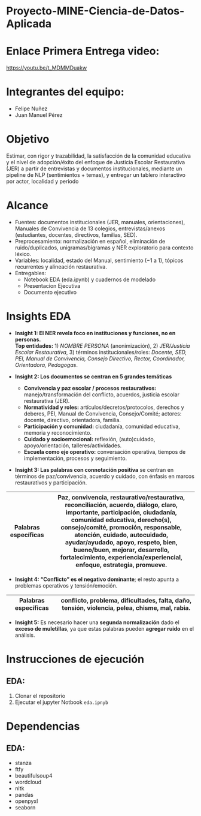 # Proyecto-MINE-Ciencia-de-Datos-Aplicada

# Enlace Primera Entrega video:
https://youtu.be/t_MDMMDuakw

# Integrantes del equipo:
- Felipe Nuñez
- Juan Manuel Pérez

# Objetivo
Estimar, con rigor y trazabilidad, la satisfacción de la comunidad educativa y el nivel de adopción/éxito del enfoque de Justicia Escolar Restaurativa (JER) a partir de entrevistas y documentos institucionales, mediante un pipeline de NLP (sentimientos + temas), y entregar un tablero interactivo por actor, localidad y periodo

# Alcance
- Fuentes: documentos institucionales (JER, manuales, orientaciones), Manuales de Convivencia de 13 colegios, entrevistas/anexos (estudiantes, docentes, directivos, familias, SED).
- Preprocesamiento: normalización en español, eliminación de ruido/duplicados, unigramas/bigramas y NER exploratorio para contexto léxico.
- Variables: localidad, estado del Manual, sentimiento (−1 a 1), tópicos recurrentes y alineación restaurativa.
- Entregables:
  - Notebook EDA (eda.ipynb) y cuadernos de modelado
  - Presentacion Ejecutiva
  - Documento ejecutivo

# Insights EDA
- **Insight 1: El NER revela foco en instituciones y funciones, no en personas.**  
  **Top entidades:** 1) *NOMBRE PERSONA* (anonimización), 2) *JER/Justicia Escolar Restaurativa*, 3) términos institucionales/roles: *Docente, SED, PEI, Manual de Convivencia, Consejo Directivo, Rector, Coordinador, Orientadora, Pedagogas*.

- **Insight 2: Los documentos se centran en 5 grandes temáticas**
  - **Convivencia y paz escolar / procesos restaurativos:** manejo/transformación del conflicto, acuerdos, justicia escolar restaurativa (JER).
  - **Normatividad y roles:** artículos/decretos/protocolos, derechos y deberes, PEI, Manual de Convivencia, Consejo/Comité; actores: docente, directivo, orientadora, familia.
  - **Participación y comunidad:** ciudadanía, comunidad educativa, memoria y reconocimiento.
  - **Cuidado y socioemocional:** reflexión, (auto)cuidado, apoyo/orientación, talleres/actividades.
  - **Escuela como eje operativo:** conversación operativa, tiempos de implementación, procesos y seguimiento.

- **Insight 3: Las palabras con connotación positiva** se centran en términos de paz/convivencia, acuerdo y cuidado, con énfasis en marcos restaurativos y participación.

| Palabras específicas | Paz, convivencia, restaurativo/restaurativa, reconciliación, acuerdo, diálogo, claro, importante, participación, ciudadanía, comunidad educativa, derecho(s), consejo/comité, promoción, responsable, atención, cuidado, autocuidado, ayudar/ayudado, apoyo, respeto, bien, bueno/buen, mejorar, desarrollo, fortalecimiento, experiencia/experiencial, enfoque, estrategia, promueve. |
|---|---|

- **Insight 4: “Conflicto” es el negativo dominante**; el resto apunta a problemas operativos y tensión/emoción.

| Palabras específicas | conflicto, problema, dificultades, falta, daño, tensión, violencia, pelea, chisme, mal, rabia. |
|---|---|

- **Insight 5:** Es necesario hacer una **segunda normalización** dado el **exceso de muletillas**, ya que estas palabras pueden **agregar ruido** en el análisis.

  


# Instrucciones de ejecución
## EDA:
   1. Clonar el repositorio
   2. Ejecutar el jupyter Notbook `eda.ipnyb`


# Dependencias
## EDA:
- stanza
- ftfy
- beautifulsoup4
- wordcloud
- nltk
- pandas
- openpyxl
- seaborn
